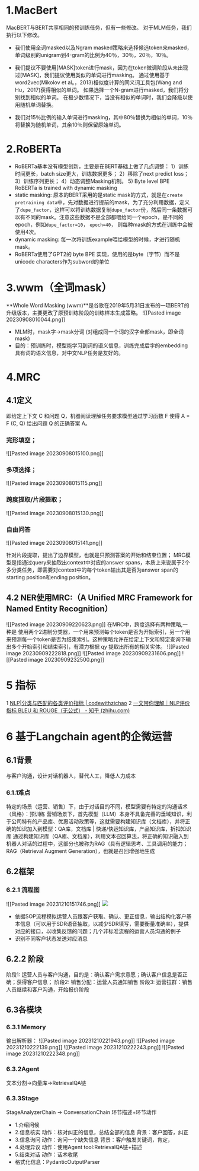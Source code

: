 # 1.MacBert
MacBERT与BERT共享相同的预训练任务，但有一些修改。 对于MLM任务，我们执行以下修改。

- 我们使用全词masked以及Ngram masked策略来选择候选token来masked，单词级别的unigram到4-gram的比例为40％，30％，20％，10％。

- 我们提议不要使用[MASK]token进行mask，因为在token微调阶段从未出现过[MASK]，我们提议使用类似的单词进行masking。 通过使用基于word2vec(Mikolov et al。，2013)相似度计算的同义词工具包(Wang and Hu，2017)获得相似的单词。 如果选择一个N-gram进行masked，我们将分别找到相似的单词。 在极少数情况下，当没有相似的单词时，我们会降级以使用随机单词替换。

- 我们对15％比例的输入单词进行masking，其中80％替换为相似的单词，10％将替换为随机单词，其余10％则保留原始单词。

# 2.RoBERTa
- RoBERTa基本没有模型创新，主要是在BERT基础上做了几点调整： 1）训练时间更长，batch size更大，训练数据更多； 2）移除了next predict loss； 3）训练序列更长； 4）动态调整Masking机制。 5) Byte level BPE RoBERTa is trained with dynamic masking
- static masking: 原本的BERT采用的是static mask的方式，就是在`create pretraining data`中，先对数据进行提前的mask，为了充分利用数据，定义了`dupe_factor`，这样可以将训练数据复制`dupe_factor`份，然后同一条数据可以有不同的mask。注意这些数据不是全部都喂给同一个epoch，是不同的epoch，例如`dupe_factor=10`， `epoch=40`， 则每种mask的方式在训练中会被使用4次。
- dynamic masking: 每一次将训练example喂给模型的时候，才进行随机mask。
- RoBERTa使用了GPT2的 byte BPE 实现，使用的是byte（字节）而不是unicode characters作为subword的单位

# 3.wwm（全词mask）
**Whole Word Masking (wwm)**是谷歌在2019年5月31日发布的一项BERT的升级版本，主要更改了原预训练阶段的训练样本生成策略。
![[Pasted image 20230908010044.png]]
- MLM时，mask字->mask分词 (对组成同一个词的汉字全部mask，即全词mask)
- 目的：预训练时，模型能学习到词的语义信息，训练完成后字的embedding具有词的语义信息，对中文NLP任务是友好的。

# 4.MRC
## 4.1定义
即给定上下文 C 和问题 Q，机器阅读理解任务要求模型通过学习函数 F 使得 A = F (C, Q) 给出问题 Q 的正确答案 A。
### 完形填空；
![[Pasted image 20230908015100.png]]
### 多项选择；
![[Pasted image 20230908015115.png]]
### 跨度提取/片段提取；
![[Pasted image 20230908015130.png]]
### 自由问答
![[Pasted image 20230908015141.png]]

针对片段提取，提出了边界模型，也就是只预测答案的开始和结束位置；
MRC模型是指通过query来抽取出context中对应的answer spans，本质上来说属于2个多分类任务，即需要对context中的每个token输出其是否为answer span的starting position和ending position。

## 4.2 NER使用MRC:（A Unified MRC Framework for Named Entity Recognition）
![[Pasted image 20230909220623.png]]
在MRC中，跨度选择有两种策略,一种是  使用两个2进制分类器，一个用来预测每个token是否为开始索引，另一个用来预测每一个token是否为结束索引。这种策略允许在给定上下文和特定查询下输出多个开始索引和结束索引，有潜力根据 qy 提取出所有的相关实体。
![[Pasted image 20230909222818.png]]
![[Pasted image 20230909231606.png]]
![[Pasted image 20230909232500.png]]
# 5 指标
1 [NLP|分类与匹配的各类评价指标 | codewithzichao](https://codewithzichao.github.io/2020/05/12/NLP-%E5%88%86%E7%B1%BB%E4%B8%8E%E5%8C%B9%E9%85%8D%E7%9A%84%E5%90%84%E7%B1%BB%E8%AF%84%E4%BB%B7%E6%8C%87%E6%A0%87/)
2 [一文带你理解｜NLP评价指标 BLEU 和 ROUGE（无公式） - 知乎 (zhihu.com)](https://zhuanlan.zhihu.com/p/647310970)

# 6 基于Langchain agent的企微运营
## 6.1背景
与客户沟通，设计对话机器人，替代人工，降低人力成本
### 6.1.1难点
特定的场景（运营、销售）下，由于对话目的不同，模型需要有特定的沟通话术（风格）：预训练
营销场景下，首先模型（LLM）本身不具备完善的垂域知识，利于公司特有的产品库、优惠活动政策等，这就需要构建知识库（文档库），并将正确的知识加入到模型：QA库，文档库 | 快递/快运知识库，产品知识库，折扣知识库
通过构建知识库（QA库、文档库），利用文本召回算法，将正确的知识融入到机器人对话的过程中，这部分也被称为RAG（具有逻辑思考、工具调用的能力；RAG（Retrieval Augment Generation），也就是召回增强地生成
## 6.2框架
### 6.2.1 流程图
![[Pasted image 20231210151746.png]]
![](https://apijoyspace.jd.com/v1/files/PJlmztovblE0xXmjjT4W/link)
- 依据SOP流程模拟运营人员跟客户获取、确认、更正信息，输出结构化客户基本信息（可以用于SDR语音抽取，以减少SDR填写，需要衡量准确率），提供对应的接口，以收集反馈的问题；几个非标准流程的运营人员沟通的例子
- 识别不同客户状态发送对应消息
## 6.2.2 阶段
阶段1: 运营人员与客户沟通，目的是：确认客户需求意愿；确认客户信息是否正确；获得客户信息；
阶段2: 销售分配：运营人员通知销售
阶段3: 运营拉群：销售人员继续和客户沟通，开始报价阶段 
## 6.3各模块
### 6.3.1 Memory

输出解析器：
![[Pasted image 20231210221943.png]]
![[Pasted image 20231210222139.png]]
![[Pasted image 20231210222243.png]]
![[Pasted image 20231210222348.png]]
### 6.3.2Agent
文本分割->向量库->RetrievalQA链
### 6.3.3Stage 
StageAnalyzerChain -> ConversationChain
环节描述+环节动作
- 1.介绍问候 
- 2.信息核实 动作：核对纠正的信息，总结全部的信息 背景：客户回答，纠正
- 3.信息询问 动作：询问一个缺失信息  背景：客户触发关键词，肯定，
- 4.处理异议 动作：使用Agent tool:RetrievalQA链+描述
- 5.结束对话 动作：话术收尾 
- 格式化信息：PydanticOutputParser

